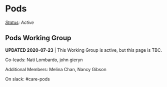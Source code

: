 # Pods

[_Status_](https://docs.google.com/document/d/1RQrZE\_9iw0ewIj7UCvC7SBLCziYwfi13vM5FbRDBCx4/edit?usp=sharing)_: Active_

## Pods Working Group

**UPDATED 2020-07-23** | This Working Group is active, but this page is TBC.

Co-leads: Nati Lombardo, john gieryn

Additional Members: Melina Chan, Nancy Gibson

On slack: #care-pods
